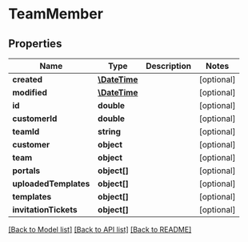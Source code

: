 # TeamMember

## Properties
Name | Type | Description | Notes
------------ | ------------- | ------------- | -------------
**created** | [**\DateTime**](\DateTime.md) |  | [optional] 
**modified** | [**\DateTime**](\DateTime.md) |  | [optional] 
**id** | **double** |  | [optional] 
**customerId** | **double** |  | [optional] 
**teamId** | **string** |  | [optional] 
**customer** | **object** |  | [optional] 
**team** | **object** |  | [optional] 
**portals** | **object[]** |  | [optional] 
**uploadedTemplates** | **object[]** |  | [optional] 
**templates** | **object[]** |  | [optional] 
**invitationTickets** | **object[]** |  | [optional] 

[[Back to Model list]](../README.md#documentation-for-models) [[Back to API list]](../README.md#documentation-for-api-endpoints) [[Back to README]](../README.md)


